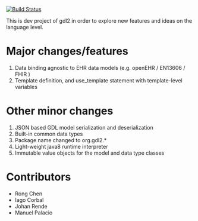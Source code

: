 [![Build Status](https://travis-ci.org/gdl-lang/gdl2.svg?branch=master)](https://travis-ci.org/gdl-lang/gdl2)

This is dev project of gdl2 in order to explore new features and ideas on the language level.

# Major changes/features
1. Data binding agnostic to EHR data models (e.g. openEHR / EN13606 / FHIR )
1. Template definition, and use_template statement with template-level variables

# Other minor changes
1. JSON based GDL model serialization and deserialization
1. Built-in common data types 
1. Package name changed to org.gdl2.*
1. Light-weight java8 runtime interpreter
1. Immutable value objects for the model and data type classes 

# Contributors
- Rong Chen
- Iago Corbal
- Johan Rende
- Manuel Palacio
